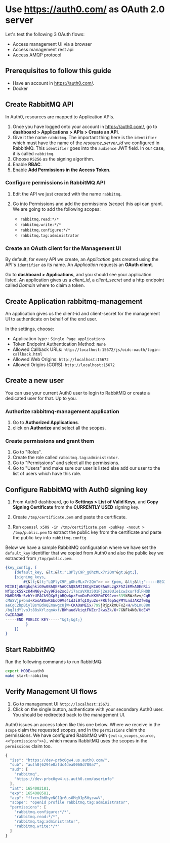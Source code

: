# Use https://auth0.com/ as OAuth 2.0 server

Let's test the following 3 OAuth flows:

* Access management UI via a browser
* Access management rest api
* Access AMQP protocol

## Prerequisites to follow this guide

* Have an account in https://auth0.com/.
* Docker

## Create RabbitMQ API

In Auth0, resources are mapped to Application APIs.

1. Once you have logged onto your account in https://auth0.com/, go to **dashboard > Applications > APIs > Create an API**.
2. Give it the name `rabbitmq`. The important thing here is the `identifier` which must have the name of the *resource_server_id* we configured in RabbitMQ. This `identifier` goes into the `audience` JWT field. In our case, it is called `rabbitmq`.
3. Choose `RS256` as the signing algorithm.
4. Enable **RBAC**.
5. Enable **Add Permissions in the Access Token**.

### Configure permissions in RabbitMQ API

1. Edit the API we just created with the name `rabbitmq`.
2. Go into Permissions and add the permissions (scope) this api can grant. We are going to add the following scopes:

	* `rabbitmq.read:*/*`
	* `rabbitmq.write:*/*`
	* `rabbitmq.configure:*/*`
	* `rabbitmq.tag:administrator`

### Create an OAuth client for the Management UI

By default, for every API we create, an *Application* gets created using the API's `identifier` as its name.
An *Application* requests an **OAuth client**.

Go to **dashboard > Applications**, and you should see your application listed. An application gives us a *client_id*, a *client_secret* and a http endpoint called *Domain* where to claim a token.

## Create Application rabbitmq-management

An application gives us the client-id and client-secret for the management UI to authenticate on behalf
of the end user.

In the settings, choose:

* Application type : `Single Page applications`
* Token Endpoint Authentication Method:  `None`
* Allowed Callback URLs: `http://localhost:15672/js/oidc-oauth/login-callback.html`
* Allowed Web Origins: `http://localhost:15672`
* Allowed Origins (CORS): `http://localhost:15672`


## Create a new user

You can use your current Auth0 user to login to RabbitMQ or create a dedicated user for that. Up to you.

### Authorize rabbitmq-management application

1. Go to **Authorized Applications**.
2. click on **Authorize** and select all the scopes.

### Create permissions and grant them

1. Go to "Roles".
2. Create the role called `rabbitmq.tag:administrator`.
3. Go to "Permissions" and select all the permissions.
4. Go to "Users" and make sure our user is listed else add our user to the
list of users which have this role.


## Configure RabbitMQ with Auth0 signing key

1. From Auth0 dashboard, go to **Settings > List of Valid Keys**, and **Copy Signing Certificate** from the **CURRENTLY USED** signing key.

2. Create `/tmp/certificate.pem` and paste the certificate.

3. Run `openssl x509 -in /tmp/certificate.pem -pubkey -noout > /tmp/public.pem` to extract the public key from the certificate and paste the public key into `rabbitmq.config`.

Below we have a sample RabbitMQ configuration where we have set the `default_key` identifier that we copied from
Auth0 and also the public key we extracted from `/tmp/public.pem`.

```erlang
{key_config, [
	{default_key, &lt;&lt;"LQPlyC9P_gOhzMLx7r2Qm"&gt;&gt;},
	{signing_keys,
		#{&lt;&lt;"LQPlyC9P_gOhzMLx7r2Qm">> => {pem, &lt;&lt;"-----BEGIN PUBLIC KEY-----
MIIBIjANBgkqhkiG9w0BAQEFAAOCAQ8AMIIBCgKCAQEAuELzgXF5ZiEMkA0EnRii
Nf1pck5SkzK4HN6y+Zvy9F2e2soJ/i7acaVX0z5O1Fj2ez0UIe1cwJxurTdlFHQD
MAHD6Mhr5vhY+UEACk9QXp5jbRQwApzEnmDoEuKKVFmTK9Jvm+339kRWz6vv/CqB
cMWSVjp+bnd+XosA8SwKSboQ9Vs4LdJi0fqIOyu2o+FRkf6p5qPMYLndJAKZfwSg
aeCgC2hpBiylBsYBdHQEmawgcUjW+CKAOaMEix/799jRjpXkmUFxZ+H/wbLnu880
/bqJidYlvoJt88skYlzqmAxf/BWhaudVkiqtFNZcr2kwsZk/O+7GNFk4N0/UdE4Y
CwIDAQAB
-----END PUBLIC KEY-----"&gt;&gt;}
		 }
	}]
}

```

## Start RabbitMQ

Run the following commands to run RabbitMQ:

```bash
export MODE=auth0
make start-rabbitmq
```

## Verify Management UI flows

1. Go to management UI `http://localhost:15672`.
2. Click on the single button, authenticate with your secondary Auth0 user. You should be redirected back to the management UI.

Auth0 issues an access token like this one below. Where we receive in the `scope` claim
the requested scopes, and in the `permissions` claim the permissions. We have configured
RabbitMQ with `{extra_scopes_source, <<"permissions">>},` which means RabbitMQ uses
the scopes in the `permissions` claim too.

```javascript
{
  "iss": "https://dev-prbc0gw4.us.auth0.com/",
  "sub": "auth0|6294e0afdc4dea0068d780a7",
  "aud": [
    "rabbitmq",
    "https://dev-prbc0gw4.us.auth0.com/userinfo"
  ],
  "iat": 1654002181,
  "exp": 1654088581,
  "azp": "ffxcvJb6byeNG1Qr6us0Mg0Jp5HyzwwV",
  "scope": "openid profile rabbitmq.tag:administrator",
  "permissions": [
    "rabbitmq.configure:*/*",
    "rabbitmq.read:*/*",
    "rabbitmq.tag:administrator",
    "rabbitmq.write:*/*"
  ]
}
```
